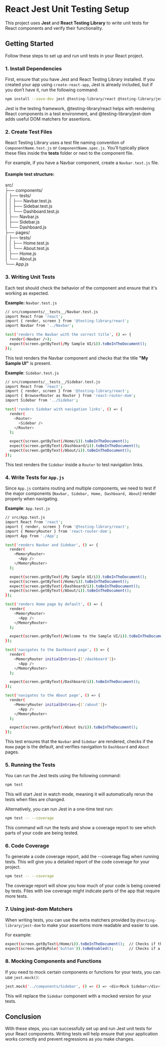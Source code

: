 # React Jest Unit Testing Setup

This project uses **Jest** and **React Testing Library** to write unit tests for React components and verify their functionality.

## Getting Started

Follow these steps to set up and run unit tests in your React project.

### 1. Install Dependencies

First, ensure that you have Jest and React Testing Library installed. If you created your app using `create-react-app`, Jest is already included, but if you don’t have it, run the following command:

```bash
npm install --save-dev jest @testing-library/react @testing-library/jest-dom
```
Jest is the testing framework, @testing-library/react helps with rendering React components in a test environment, and @testing-library/jest-dom adds useful DOM matchers for assertions.

### 2. Create Test Files

React Testing Library uses a test file naming convention of `ComponentName.test.js` or `ComponentName.spec.js`. You’ll typically place these files inside the __tests__ folder or next to the component file.

For example, if you have a Navbar component, create a `Navbar.test.js` file.

#### Example test structure:

src/<br/> 
├── components/ <br/>
│ ├── tests/ <br/>
│ │ ├── Navbar.test.js <br/>
│ │ ├── Sidebar.test.js <br/>
│ │ └── Dashboard.test.js <br/>
│ ├── Navbar.js <br/>
│ ├── Sidebar.js <br/>
│ └── Dashboard.js <br/>
├── pages/ <br/>
│ ├── tests/ <br/>
│ │ ├── Home.test.js <br/>
│ │ └── About.test.js <br/>
│ ├── Home.js <br/>
│ └── About.js <br/>
└── App.js


### 3. Writing Unit Tests
Each test should check the behavior of the component and ensure that it's working as expected.

**Example:** `Navbar.test.js`

```bash
// src/components/__tests__/Navbar.test.js
import React from 'react';
import { render, screen } from '@testing-library/react';
import Navbar from '../Navbar';

test('renders the Navbar with the correct title', () => {
  render(<Navbar />);
  expect(screen.getByText(/My Sample UI/i)).toBeInTheDocument();
});

```
This test renders the Navbar component and checks that the title **"My Sample UI"** is present.


**Example**: `Sidebar.test.js`
```bash
// src/components/__tests__/Sidebar.test.js
import React from 'react';
import { render, screen } from '@testing-library/react';
import { BrowserRouter as Router } from 'react-router-dom';
import Sidebar from '../Sidebar';

test('renders Sidebar with navigation links', () => {
  render(
    <Router>
      <Sidebar />
    </Router>
  );

  expect(screen.getByText(/Home/i)).toBeInTheDocument();
  expect(screen.getByText(/Dashboard/i)).toBeInTheDocument();
  expect(screen.getByText(/About/i)).toBeInTheDocument();
});

```

This test renders the `Sidebar` inside a `Router` to test navigation links.

### 4. Write Tests for `App.js`

Since `App.js` contains routing and multiple components, we need to test if the major components (`Navbar, Sidebar, Home, Dashboard, About`) render properly when navigating.


**Example**: `App.test.js`

``` bash
// src/App.test.js
import React from 'react';
import { render, screen } from '@testing-library/react';
import { MemoryRouter } from 'react-router-dom';
import App from './App';

test('renders Navbar and Sidebar', () => {
  render(
    <MemoryRouter>
      <App />
    </MemoryRouter>
  );

  expect(screen.getByText(/My Sample UI/i)).toBeInTheDocument();
  expect(screen.getByText(/Home/i)).toBeInTheDocument();
  expect(screen.getByText(/Dashboard/i)).toBeInTheDocument();
  expect(screen.getByText(/About/i)).toBeInTheDocument();
});

test('renders Home page by default', () => {
  render(
    <MemoryRouter>
      <App />
    </MemoryRouter>
  );

  expect(screen.getByText(/Welcome to the Sample UI/i)).toBeInTheDocument();
});

test('navigates to the Dashboard page', () => {
  render(
    <MemoryRouter initialEntries={['/dashboard']}>
      <App />
    </MemoryRouter>
  );

  expect(screen.getByText(/Dashboard/i)).toBeInTheDocument();
});

test('navigates to the About page', () => {
  render(
    <MemoryRouter initialEntries={['/about']}>
      <App />
    </MemoryRouter>
  );

  expect(screen.getByText(/About Us/i)).toBeInTheDocument();
});

```

This test ensures that the `Navbar` and `Sidebar` are rendered, checks if the `Home` page is the default, and verifies navigation to `Dashboard` and `About` pages.

### 5. Running the Tests

You can run the Jest tests using the following command:

```bash
npm test
```

This will start Jest in watch mode, meaning it will automatically rerun the tests when files are changed.

Alternatively, you can run Jest in a one-time test run:

```BASH
npm test -- --coverage
```

This command will run the tests and show a coverage report to see which parts of your code are being tested.

### 6. Code Coverage

To generate a code coverage report, add the --coverage flag when running tests. This will give you a detailed report of the code coverage for your project.

```bash
npm test -- --coverage
```

The coverage report will show you how much of your code is being covered by tests. Files with low coverage might indicate parts of the app that require more tests.

### 7. Using jest-dom Matchers
When writing tests, you can use the extra matchers provided by `@testing-library/jest-dom` to make your assertions more readable and easier to use.

For example:

```bash
expect(screen.getByText(/Home/i)).toBeInTheDocument();  // Checks if the element is in the DOM
expect(screen.getByRole('button')).toBeEnabled();       // Checks if a button is enabled

```

### 8. Mocking Components and Functions

If you need to mock certain components or functions for your tests, you can use `jest.mock()`:

```bash
jest.mock('../components/Sidebar', () => () => <div>Mock Sidebar</div>);

```

This will replace the `Sidebar` component with a mocked version for your tests.
## Conclusion
With these steps, you can successfully set up and run Jest unit tests for your React components. Writing tests will help ensure that your application works correctly and prevent regressions as you make changes.
